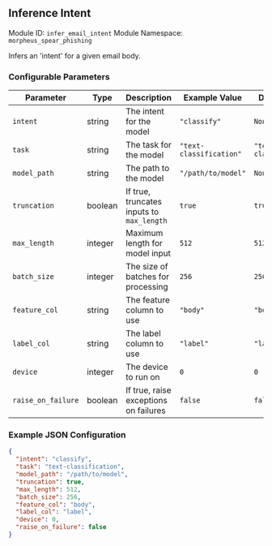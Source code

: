 <!--
SPDX-FileCopyrightText: Copyright (c) 2022-2025, NVIDIA CORPORATION & AFFILIATES. All rights reserved.
SPDX-License-Identifier: Apache-2.0

Licensed under the Apache License, Version 2.0 (the "License");
you may not use this file except in compliance with the License.
You may obtain a copy of the License at

http://www.apache.org/licenses/LICENSE-2.0

Unless required by applicable law or agreed to in writing, software
distributed under the License is distributed on an "AS IS" BASIS,
WITHOUT WARRANTIES OR CONDITIONS OF ANY KIND, either express or implied.
See the License for the specific language governing permissions and
limitations under the License.
-->

## Inference Intent

Module ID: `infer_email_intent`
Module Namespace: `morpheus_spear_phishing`

Infers an 'intent' for a given email body.

### Configurable Parameters

| Parameter          | Type | Description                             | Example Value         | Default Value           |
|--------------------|------|-----------------------------------------|-----------------------|-------------------------|
| `intent`           | string  | The intent for the model                | `"classify"`            | `None`                  |
| `task`             | string  | The task for the model                  | `"text-classification"` | `"text-classification"` |
| `model_path`       | string  | The path to the model                   | `"/path/to/model"`      | `None`                  |
| `truncation`       | boolean | If true, truncates inputs to `max_length` | `true`                  | `true`                  |
| `max_length`       | integer  | Maximum length for model input          | `512`                   | `512`                   |
| `batch_size`       | integer  | The size of batches for processing      | `256`                   | `256`                   |
| `feature_col`      | string  | The feature column to use               | `"body"`                | `"body"`                |
| `label_col`        | string  | The label column to use                 | `"label"`               | `"label"`               |
| `device`           | integer  | The device to run on                    | `0`                     | `0`                     |
| `raise_on_failure` | boolean | If true, raise exceptions on failures   | `false`                 | `false`                 |

### Example JSON Configuration

```json
{
  "intent": "classify",
  "task": "text-classification",
  "model_path": "/path/to/model",
  "truncation": true,
  "max_length": 512,
  "batch_size": 256,
  "feature_col": "body",
  "label_col": "label",
  "device": 0,
  "raise_on_failure": false
}
